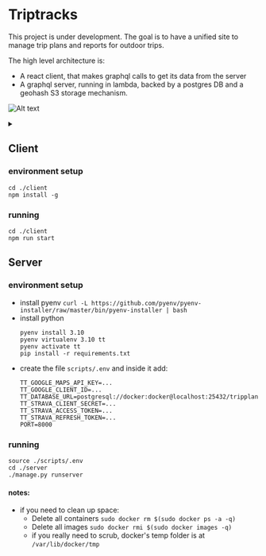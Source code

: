 # Triptracks
This project is under development. The goal is to have a unified site to manage trip plans and reports for outdoor trips.

The high level architecture is:
- A react client, that makes graphql calls to get its data from the server
- A graphql server, running in lambda, backed by a postgres DB and a geohash S3 storage mechanism.

![Alt text](https://g.gravizo.com/source/triptracks_tldr?https%3A%2F%2Fraw.githubusercontent.com%2Fjoram%2Ftriptracks%2Fmaster%2FREADME.md)
<details> 
<summary></summary>
triptracks_tldr
  digraph G {
    "React Client";
    "React Client" -> "GraphQL Lambda";
    "GraphQL Lambda" -> "Django Models" [shape=cylinder];
    "GraphQL Lambda" -> "Geohash S3 Routes_map Store"  [shape=cylinder];
  }
triptracks_tldr
</details>

## Client
### environment setup
```
cd ./client
npm install -g
```
### running
```
cd ./client
npm run start
```

## Server
### environment setup
- install pyenv `curl -L https://github.com/pyenv/pyenv-installer/raw/master/bin/pyenv-installer | bash`
- install python
    ```
    pyenv install 3.10
    pyenv virtualenv 3.10 tt
    pyenv activate tt
    pip install -r requirements.txt
    ```
- create the file `scripts/.env` and inside it add:
    ```
    TT_GOOGLE_MAPS_API_KEY=...
    TT_GOOGLE_CLIENT_ID=...
    TT_DATABASE_URL=postgresql://docker:docker@localhost:25432/tripplanner
    TT_STRAVA_CLIENT_SECRET=...
    TT_STRAVA_ACCESS_TOKEN=...
    TT_STRAVA_REFRESH_TOKEN=...
    PORT=8000
    ```
### running
```
source ./scripts/.env
cd ./server
./manage.py runserver
```

#### notes:
- if you need to clean up space:
  - Delete all containers `sudo docker rm $(sudo docker ps -a -q)`
  - Delete all images `sudo docker rmi $(sudo docker images -q)`
  - if you really need to scrub, docker's temp folder is at `/var/lib/docker/tmp`
